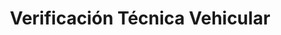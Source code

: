---
title: "Verificación Técnica Vehicular"
url: /azul/verificacion-tecnica-vehicular/
shop: Autowerkstatt
---